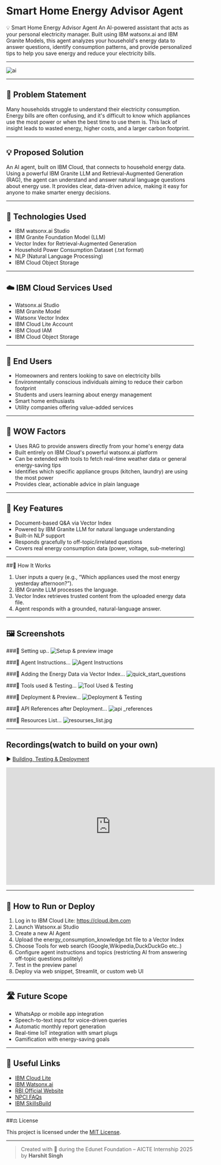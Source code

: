 # Smart Home Energy Advisor Agent

💡 Smart Home Energy Advisor Agent
An AI-powered assistant that acts as your personal electricity manager. Built using IBM watsonx.ai and IBM Granite Models, this agent analyzes your household's energy data to answer questions, identify consumption patterns, and provide personalized tips to help you save energy and reduce your electricity bills.

---

![ai](./Assets/ai.png)

---

## 🧩 Problem Statement

Many households struggle to understand their electricity consumption. Energy bills are often confusing, and it's difficult to know which appliances use the most power or when the best time to use them is. This lack of insight leads to wasted energy, higher costs, and a larger carbon footprint.

---

## 💡 Proposed Solution

An AI agent, built on IBM Cloud, that connects to household energy data. Using a powerful IBM Granite LLM and Retrieval-Augmented Generation (RAG), the agent can understand and answer natural language questions about energy use. It provides clear, data-driven advice, making it easy for anyone to make smarter energy decisions.

---

## 🧠 Technologies Used

- IBM watsonx.ai Studio
- IBM Granite Foundation Model (LLM)
- Vector Index for Retrieval-Augmented Generation
- Household Power Consumption Dataset (.txt format)
- NLP (Natural Language Processing)
- IBM Cloud Object Storage

---

## ☁️ IBM Cloud Services Used

- Watsonx.ai Studio
- IBM Granite Model
- Watsonx Vector Index
- IBM Cloud Lite Account
- IBM Cloud IAM
- IBM Cloud Object Storage

---

## 👥 End Users

- Homeowners and renters looking to save on electricity bills
- Environmentally conscious individuals aiming to reduce their carbon footprint
- Students and users learning about energy management
- Smart home enthusiasts
- Utility companies offering value-added services

---

## 🌟 WOW Factors

- Uses RAG to provide answers directly from your home's energy data
- Built entirely on IBM Cloud's powerful watsonx.ai platform
- Can be extended with tools to fetch real-time weather data or general energy-saving tips
- Identifies which specific appliance groups (kitchen, laundry) are using the most power
- Provides clear, actionable advice in plain language

---

## 🧪 Key Features

- Document-based Q&A via Vector Index
- Powered by IBM Granite LLM for natural language understanding
- Built-in NLP support
- Responds gracefully to off-topic/irrelated questions
- Covers real energy consumption data (power, voltage, sub-metering)

---

##🚀 How It Works

1. User inputs a query (e.g., “Which appliances used the most energy yesterday afternoon?”).
2. IBM Granite LLM processes the language.
3. Vector Index retrieves trusted content from the uploaded energy data file.
4. Agent responds with a grounded, natural-language answer.

---

## 🖼️ Screenshots
###🔹 Setting up..
![Setup & preview image](./Assets/setup.png)

###🔹 Agent Instructions...
![Agent Instructions](./Assets/agent_instructions.png)

###🔹 Adding the Energy Data via Vector Index...
![quick_start_questions](./Assets/quick_start_questions.png)

###🔹 Tools used & Testing...
![Tool Used & Testing](./Assets/tool_testing.png)

###🔹 Deployment & Preview...
![Deployment & Testing](./Assets/deployed.png)

###🔹 API References after Deployment...
![api _references](./Assets/links.png)

###🔹 Resources List...
![resourses_list.jpg](./Assets/resources_list.png)

---

## Recordings(watch to build on your own)
▶️ [Building, Testing & Deployment](https://youtu.be/5fXR15PDv6k)
<iframe width="560" height="315" src="https://www.youtube.com/embed/5fXR15PDv6k?si=9WHr4Mg_4D8__Hwa" title="YouTube video player" frameborder="0" allow="accelerometer; autoplay; clipboard-write; encrypted-media; gyroscope; picture-in-picture; web-share" referrerpolicy="strict-origin-when-cross-origin" allowfullscreen></iframe>

---

## 📌 How to Run or Deploy

1. Log in to IBM Cloud Lite: https://cloud.ibm.com
2. Launch Watsonx.ai Studio
3. Create a new AI Agent
4. Upload the energy_consumption_knowledge.txt file to a Vector Index
5. Choose Tools for web search (Google,Wikipedia,DuckDuckGo etc..)
6. Configure agent instructions and topics (restricting AI from answering off-topic questions politely)
7. Test in the preview panel
8. Deploy via web snippet, Streamlit, or custom web UI

---

## 🛣️ Future Scope
- WhatsApp or mobile app integration
- Speech-to-text input for voice-driven queries
- Automatic monthly report generation
- Real-time IoT integration with smart plugs
- Gamification with energy-saving goals

---

## 🔗 Useful Links

- [IBM Cloud Lite](https://cloud.ibm.com/registration)
- [IBM Watsonx.ai](https://www.ibm.com/products/watsonx-ai)
- [RBI Official Website](https://www.rbi.org.in)
- [NPCI FAQs](https://www.npci.org.in/what-we-do/upi/faqs)
- [IBM SkillsBuild](https://skillsbuild.org)

---

##⚖️ License

This project is licensed under the [MIT License](LICENSE).

---

> Created with 💙 during the Edunet Foundation – AICTE Internship 2025 by **Harshit Singh**
